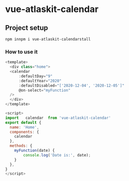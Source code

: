 # vue-atlaskit-calendar

## Project setup
```
npm innpm i vue-atlaskit-calendarstall
```
### How to use it   

```javascript
<template>
  <div class="home">
  <calendar 
      :defaultDay="9"
      :defaultYear="2020"
      :defaultDisabled="['2020-12-04', '2020-12-05']"
      @on-select="myFunction"
  />
  </div>
</template>

<script>
import   calendar  from 'vue-atlaskit-calendar'
export default {
  name: 'Home',
  components: {
    calendar
  },
  methods: {
    myFunction(date) {
        console.log('Date is:', date);
    }
  },
}
</script>

```

